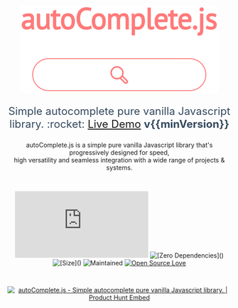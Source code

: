 <div style="min-height: 100vh" align="center">

<img src="./img/autoComplete.js.svg" alt= "autoComplete.js Logo" id="logo">

<p style="font-size: 24px; color: #34495e;">Simple autocomplete pure vanilla Javascript library. :rocket: <a href="/autoComplete.js/demo/" target="\_blank" id="demo">Live Demo</a> <strong>v{{minVersion}}</strong></p>

<p style="max-width: 710px;">autoComplete.js is a simple pure vanilla Javascript library that's progressively designed for speed,<br>high versatility and seamless integration with a wide range of projects & systems.</p>

<br>

![GitHub top language](https://img.shields.io/github/languages/top/TarekRaafat/autoComplete.js?color=yellow)
![\[Zero Dependencies\]()](https://img.shields.io/badge/Dependencies-0-blue.svg)
![\[Size\]()](https://img.shields.io/badge/Size-10%20KB-green.svg)
![Maintained](https://img.shields.io/badge/Maintained%3F-yes-success)
[![Open Source Love](https://badges.frapsoft.com/os/v1/open-source.svg?v=103)](https://github.com/TarekRaafat/autoComplete.js)

<a href="https://www.producthunt.com/posts/autocomplete-js?utm_source=badge-top-post-badge&utm_medium=badge&utm_souce=badge-autocomplete-js" target="_blank"><img src="https://api.producthunt.com/widgets/embed-image/v1/top-post-badge.svg?post_id=141833&theme=light&period=weekly" alt="autoComplete.js - Simple autocomplete pure vanilla Javascript library. | Product Hunt Embed" style="margin: 30px 0;width: 250px; height: 54px;" width="250px" height="54px" /></a>

<div class="sharethis-inline-share-buttons"></div>

</div>

## Features <!-- {docsify-ignore} -->

***

-  Pure Vanilla Javascript
-  Zero Dependencies
-  Simple & Easy to use
-  Extremely Lightweight
-  Blazing Fast
-  Versatile
-  Hackable & Highly Customizable
-  Well Documented


## Author <!-- {docsify-ignore} -->

***

<div class="ps-icon ps-icon-guy-big-smile"></div> <b>Tarek Raafat</b>

- Email: tarek.m.raafat@gmail.com
- Website: [tarekraafat.com](http://www.tarekraafat.com/)
- Github: [github.com/TarekRaafat](https://github.com/TarekRaafat/)

## License <!-- {docsify-ignore} -->

* * *

`autoComplete.js` is released under the [Apache 2.0 license](https://www.apache.org/licenses/LICENSE-2.0).

© 2021 [Tarek Raafat](http://www.tarekraafat.com)